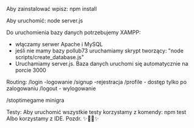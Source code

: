 Aby zainstalować wpisz:
npm install

Aby uruchomić:
node server.js

Do uruchomienia bazy danych potrzebujemy XAMPP:
- włączamy serwer Apache i MySQL
- jeśli nie mamy bazy pollub73 uruchamiamy skrypt tworzący: "node scripts/create_database.js" 
- Uruchamiamy server.js. Baza danych uruchomi się automatycznie na porcie 3000

Routing:
/login -logowanie
/signup -rejestracja
/profile - dostęp tylko po zalogowaniu
/logout - wylogowanie

/stoptimegame  minigra 


Testy:
Aby uruchomić wszystkie testy korzystamy z komendy:
    npm test
Albo korzystamy z IDE. Pozdr.
✨🐢🚀✨
